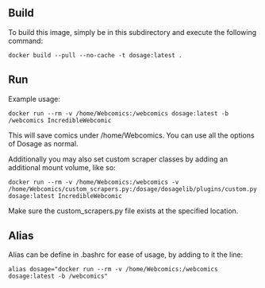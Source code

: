 ## Build

To build this image, simply be in this subdirectory and execute the following command:

```docker build --pull --no-cache -t dosage:latest .```


## Run
Example usage:

```docker run --rm -v /home/Webcomics:/webcomics dosage:latest -b /webcomics IncredibleWebcomic```

This will save comics under /home/Webcomics.
You can use all the options of Dosage as normal.

Additionally you may also set custom scraper classes by adding an additional mount volume, like so:

```docker run --rm -v /home/Webcomics:/webcomics -v /home/Webcomics/custom_scrapers.py:/dosage/dosagelib/plugins/custom.py dosage:latest IncredibleWebcomic```

Make sure the custom_scrapers.py file exists at the specified location.

## Alias
Alias can be define in .bashrc for ease of usage, by adding to it the line:

```alias dosage="docker run --rm -v /home/Webcomics:/webcomics dosage:latest -b /webcomics"```
